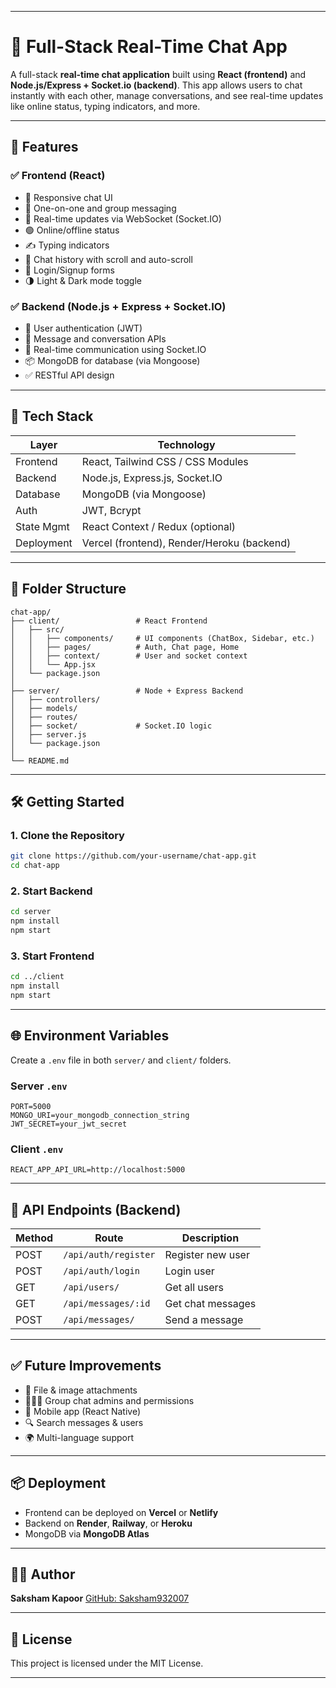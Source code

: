 
---

# 💬 Full-Stack Real-Time Chat App

A full-stack **real-time chat application** built using **React (frontend)** and **Node.js/Express + Socket.io (backend)**. This app allows users to chat instantly with each other, manage conversations, and see real-time updates like online status, typing indicators, and more.

---

## 🚀 Features

### ✅ Frontend (React)

* 📱 Responsive chat UI
* 👥 One-on-one and group messaging
* 🔔 Real-time updates via WebSocket (Socket.IO)
* 🟢 Online/offline status
* ✍️ Typing indicators
* 🧾 Chat history with scroll and auto-scroll
* 🔐 Login/Signup forms
* 🌗 Light & Dark mode toggle

### ✅ Backend (Node.js + Express + Socket.IO)

* 🔐 User authentication (JWT)
* 💬 Message and conversation APIs
* 📡 Real-time communication using Socket.IO
* 📦 MongoDB for database (via Mongoose)
* ✅ RESTful API design

---

## 🧩 Tech Stack

| Layer      | Technology                                 |
| ---------- | ------------------------------------------ |
| Frontend   | React, Tailwind CSS / CSS Modules          |
| Backend    | Node.js, Express.js, Socket.IO             |
| Database   | MongoDB (via Mongoose)                     |
| Auth       | JWT, Bcrypt                                |
| State Mgmt | React Context / Redux (optional)           |
| Deployment | Vercel (frontend), Render/Heroku (backend) |

---

## 📁 Folder Structure

```
chat-app/
├── client/                 # React Frontend
│   ├── src/
│   │   ├── components/     # UI components (ChatBox, Sidebar, etc.)
│   │   ├── pages/          # Auth, Chat page, Home
│   │   ├── context/        # User and socket context
│   │   └── App.jsx
│   └── package.json
│
├── server/                 # Node + Express Backend
│   ├── controllers/
│   ├── models/
│   ├── routes/
│   ├── socket/             # Socket.IO logic
│   ├── server.js
│   └── package.json
│
└── README.md
```

---

## 🛠️ Getting Started

### 1. Clone the Repository

```bash
git clone https://github.com/your-username/chat-app.git
cd chat-app
```

### 2. Start Backend

```bash
cd server
npm install
npm start
```

### 3. Start Frontend

```bash
cd ../client
npm install
npm start
```

---

## 🌐 Environment Variables

Create a `.env` file in both `server/` and `client/` folders.

### Server `.env`

```
PORT=5000
MONGO_URI=your_mongodb_connection_string
JWT_SECRET=your_jwt_secret
```

### Client `.env`

```
REACT_APP_API_URL=http://localhost:5000
```

---

## 🔧 API Endpoints (Backend)

| Method | Route                | Description       |
| ------ | -------------------- | ----------------- |
| POST   | `/api/auth/register` | Register new user |
| POST   | `/api/auth/login`    | Login user        |
| GET    | `/api/users/`        | Get all users     |
| GET    | `/api/messages/:id`  | Get chat messages |
| POST   | `/api/messages/`     | Send a message    |

---

## ✅ Future Improvements

* 📁 File & image attachments
* 🧑‍🤝‍🧑 Group chat admins and permissions
* 📱 Mobile app (React Native)
* 🔍 Search messages & users
* 🌍 Multi-language support

---

## 📦 Deployment

* Frontend can be deployed on **Vercel** or **Netlify**
* Backend on **Render**, **Railway**, or **Heroku**
* MongoDB via **MongoDB Atlas**

---

## 🧑‍💻 Author

**Saksham Kapoor**
[GitHub: Saksham932007](https://github.com/Saksham932007)

---

## 📃 License

This project is licensed under the MIT License.

---

